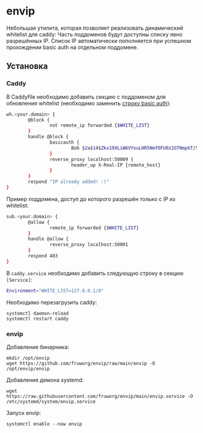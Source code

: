 # envip
Небольшая утилита, которая позволяет реализовать динамический whitelist для caddy:
Часть поддоменов будут доступны списку явно разрешённых IP.
Список IP автоматически пополняется при успешном прохождении basic auth на отдельном поддомене.

## Установка
### Caddy

В Caddyfile необходимо добавить секцию с поддоменом для обновления whitelist (необходимо заменить [строку basic auth](https://caddyserver.com/docs/caddyfile/directives/basicauth)):
```sh
wh.<your.domain> {
        @block {
                not remote_ip forwarded {$WHITE_LIST}
        }
        handle @block {
                basicauth {
                        Bob $2a$14$Zkx19XLiW6VYouLHR5NmfOFU0z2GTNmpkT/5qqR7hx4IjWJPDhjvG
                }
                reverse_proxy localhost:50009 {
                        header_up X-Real-IP {remote_host}
                }
        }
        respond "IP already added! :)"
}
```

Пример поддомена, доступ до которого разрешён только с IP из whitelist:
```sh
sub.<your.domain> {
        @allow {
                remote_ip forwarded {$WHITE_LIST}
        }
        handle @allow {
                reverse_proxy localhost:50001
        }
        respond 403
}
```

В `caddy.service` необходимо добавить следующую строку в секцию `[Service]`:
```sh
Environment="WHITE_LIST=127.0.0.1/8"
```

Необходимо перезагрузить caddy:
```shell
systemctl daemon-reload
systemctl restart caddy
```  

### envip
Добавление бинарника:
```shell
mkdir /opt/envip
wget https://github.com/fruworg/envip/raw/main/envip -O /opt/envip/envip
```

Добавление демона systemd:
```shell
wget https://raw.githubusercontent.com/fruworg/envip/main/envip.service -O /etc/systemd/system/envip.service
```

Запуск envip:
```shell
systemctl enable --now envip
```
`````
